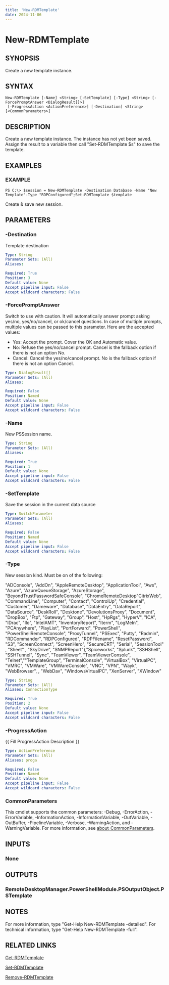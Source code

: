 ```yaml
---
title: 'New-RDMTemplate'
date: 2024-11-06
---
```



# New-RDMTemplate

## SYNOPSIS
Create a new template instance.

## SYNTAX

```
New-RDMTemplate [-Name] <String> [-SetTemplate] [-Type] <String> [-ForcePromptAnswer <DialogResult[]>]
 [-ProgressAction <ActionPreference>] [-Destination] <String> [<CommonParameters>]
```

## DESCRIPTION
Create a new template instance.
The instance has not yet been saved.
Assign the result to a variable then call "Set-RDMTemplate $s" to save the template.

## EXAMPLES

### EXAMPLE
```
PS C:\> $session = New-RDMTemplate -Destination Database -Name "New Template"-Type "RDPConfigured";Set-RDMTemplate $template
```

Create & save new session.

## PARAMETERS

### -Destination
Template destination

```yaml
Type: String
Parameter Sets: (All)
Aliases:

Required: True
Position: 3
Default value: None
Accept pipeline input: False
Accept wildcard characters: False
```

### -ForcePromptAnswer
Switch to use with caution.
It will automatically answer prompt asking yes/no, yes/no/cancel, or ok/cancel questions.
In case of multiple prompts, multiple values can be passed to this parameter.
Here are the accepted values:
- Yes: Accept the prompt.
Cover the OK and Automatic value.
- No: Refuse the yes/no/cancel prompt.
Cancel is the fallback option if there is not an option No.
- Cancel: Cancel the yes/no/cancel prompt.
No is the fallback option if there is not an option Cancel.

```yaml
Type: DialogResult[]
Parameter Sets: (All)
Aliases:

Required: False
Position: Named
Default value: None
Accept pipeline input: False
Accept wildcard characters: False
```

### -Name
New PSSession name.

```yaml
Type: String
Parameter Sets: (All)
Aliases:

Required: True
Position: 1
Default value: None
Accept pipeline input: False
Accept wildcard characters: False
```

### -SetTemplate
Save the session in the current data source

```yaml
Type: SwitchParameter
Parameter Sets: (All)
Aliases:

Required: False
Position: Named
Default value: None
Accept pipeline input: False
Accept wildcard characters: False
```

### -Type
New session kind.
Must be on of the following:

"ADConsole", "AddOn", "AppleRemoteDesktop", "ApplicationTool", "Aws", "Azure", "AzureQueueStorage", "AzureStorage", "BeyondTrustPasswordSafeConsole", "ChromeRemoteDesktop"CitrixWeb", "CommandLine", "Computer", "Contact", "ControlUp", "Credential", "Customer", "Dameware", "Database", "DataEntry", "DataReport", "DataSource", "DeskRoll", "Desktone", "DevolutionsProxy", "Document", "DropBox", "Ftp", "Gateway", "Group", "Host", "HpRgs", "HyperV", "ICA", "IDrac", "Ilo", "IntelAMT", "InventoryReport", "Iterm", "LogMeIn", "PCAnywhere", "PlayList", "PortForward", "PowerShell", "PowerShellRemoteConsole", "ProxyTunnel", "PSExec", "Putty", "Radmin", "RDCommander", "RDPConfigured", "RDPFilename", "ResetPassword", "S3", "ScreenConnect", "ScreenHero", "SecureCRT",  "Serial",  "SessionTool" , "Sheet" , "SkyDrive", "SNMPReport"),"Spiceworks", "Splunk", "SSHShell", "SSHTunnel", "Sync", "TeamViewer", "TeamViewerConsole", "Telnet",""TemplateGroup", "TerminalConsole", "VirtualBox", "VirtualPC", "VMRC", "VMWare", "VMWareConsole", "VNC", "VPN", "Wayk", "WebBrowser", , "WebDav", "WindowsVirtualPC", "XenServer",  "XWindow"

```yaml
Type: String
Parameter Sets: (All)
Aliases: ConnectionType

Required: True
Position: 2
Default value: None
Accept pipeline input: False
Accept wildcard characters: False
```

### -ProgressAction
{{ Fill ProgressAction Description }}

```yaml
Type: ActionPreference
Parameter Sets: (All)
Aliases: proga

Required: False
Position: Named
Default value: None
Accept pipeline input: False
Accept wildcard characters: False
```

### CommonParameters
This cmdlet supports the common parameters: -Debug, -ErrorAction, -ErrorVariable, -InformationAction, -InformationVariable, -OutVariable, -OutBuffer, -PipelineVariable, -Verbose, -WarningAction, and -WarningVariable. For more information, see [about_CommonParameters](http://go.microsoft.com/fwlink/?LinkID=113216).

## INPUTS

### None
## OUTPUTS

### RemoteDesktopManager.PowerShellModule.PSOutputObject.PSTemplate
## NOTES
For more information, type "Get-Help New-RDMTemplate -detailed".
For technical information, type "Get-Help New-RDMTemplate -full".

## RELATED LINKS

[Get-RDMTemplate](http://127.0.0.1:1111/docs/Get-RDMTemplate/)

[Set-RDMTemplate](http://127.0.0.1:1111/docs/Set-RDMTemplate/)

[Remove-RDMTemplate](http://127.0.0.1:1111/docs/Remove-RDMTemplate/)

